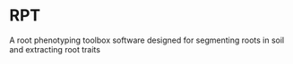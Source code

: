 # RPT
A root phenotyping toolbox software designed for segmenting roots in soil and extracting root traits
